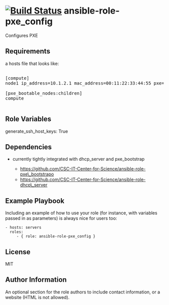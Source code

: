 [![Build Status](https://travis-ci.org/CSC-IT-Center-for-Science/ansible-role-pxe_config.svg)](https://travis-ci.org/CSC-IT-Center-for-Science/ansible-role-pxe_config)
ansible-role-pxe\_config
=========

Configures PXE

Requirements
------------

a hosts file that looks like:

<pre>

[compute]
node1 ip_address=10.1.2.1 mac_address=00:11:22:33:44:55 pxe=yes

[pxe_bootable_nodes:children]
compute

</pre>

Role Variables
--------------

generate_ssh_host_keys: True

Dependencies
------------

   * currently tightly integrated with dhcp\_server and pxe\_bootstrap

      * https://github.com/CSC-IT-Center-for-Science/ansible-role-pxe\_bootstrapo
      * https://github.com/CSC-IT-Center-for-Science/ansible-role-dhcp\_server



Example Playbook
----------------

Including an example of how to use your role (for instance, with variables passed in as parameters) is always nice for users too:

    - hosts: servers
      roles:
         - { role: ansible-role-pxe_config }

License
-------

MIT

Author Information
------------------

An optional section for the role authors to include contact information, or a website (HTML is not allowed).
